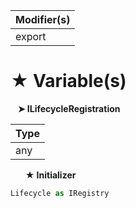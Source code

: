 | Modifier(s)                            |
|----------------------------------------|
| export |

# &#9733; Variable(s)

&nbsp;&nbsp; **&#10148; ILifecycleRegistration**

| Type                        |
|-----------------------------|
| any |

&nbsp;&nbsp;&nbsp;&nbsp;&nbsp; **&#9733; Initializer**

```ts
Lifecycle as IRegistry
```